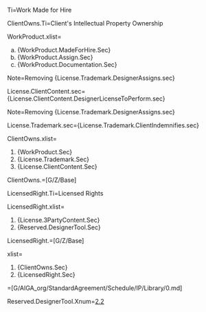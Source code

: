 
Ti=Work Made for Hire 

ClientOwns.Ti=Client's Intellectual Property Ownership 

WorkProduct.xlist=<ol type=a><li>{WorkProduct.MadeForHire.Sec}</li><li>{WorkProduct.Assign.Sec}</li><li>{WorkProduct.Documentation.Sec}</li></ol>

Note=Removing {License.Trademark.DesignerAssigns.sec} 

License.ClientContent.sec={License.ClientContent.DesignerLicenseToPerform.sec}

Note=Removing {License.Trademark.DesignerAssigns.sec}

License.Trademark.sec={License.Trademark.ClientIndemnifies.sec}

ClientOwns.xlist=<ol><li>{WorkProduct.Sec}</li><li>{License.Trademark.Sec}</li><li>{License.ClientContent.Sec}</li></ol>

ClientOwns.=[G/Z/Base]

LicensedRight.Ti=Licensed Rights 

LicensedRight.xlist=<ol><li>{License.3PartyContent.Sec}</li><li>{Reserved.DesignerTool.Sec}</li></ol>

LicensedRight.=[G/Z/Base]

xlist=<ol><li>{ClientOwns.Sec}</li><li>{LicensedRight.Sec}</li></ol>

=[G/AIGA_org/StandardAgreement/Schedule/IP/Library/0.md]

Reserved.DesignerTool.Xnum=<a class='xref' href='{!!!}Reserved.DesignerTool.Sec'>2.2</a>
